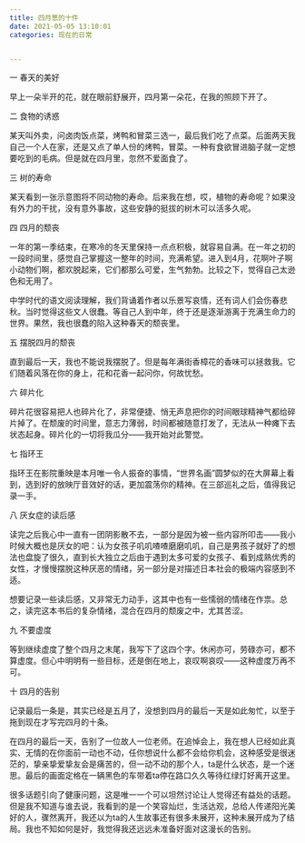 ```yaml
---
title: 四月葱的十件
date: 2021-05-05 13:10:01
categories: 现在的日常


---
```


 

一 春天的美好

早上一朵半开的花，就在眼前舒展开，四月第一朵花，在我的照顾下开了。

 

二 食物的诱惑

某天叫外卖，问卤肉饭点菜，烤鸭和冒菜三选一，最后我们吃了点菜。后面两天我自己一个人在家，还是又点了单人份的烤鸭，冒菜。一种有食欲冒进脑子就一定想要吃到的毛病。但是就在四月里，忽然不爱面食了。

 

三 树的寿命

某天看到一张示意图将不同动物的寿命。后来我在想，哎，植物的寿命呢？如果没有外力的干扰，没有意外事故，这些安静的挺拔的树木可以活多久呢。

 

四 四月的颓丧

一年的第一季结束，在寒冷的冬天里保持一点点积极，就容易自满。在一年之初的一段时间里，感觉自己掌握这一整年的时间，充满希望。进入到4月，花啊叶子啊小动物们啊，都欢脱起来，它们都那么可爱，生气勃勃。比较之下，觉得自己太逊色和无用了。

中学时代的语文阅读理解，我们背诵着作者以乐景写哀情，还有词人们会伤春悲秋。当时觉得这些文人很蠢。等自己人到中年，终于还是逐渐游离于充满生命力的世界。果然，我也很蠢的陷入这种春天的颓丧里。

 

五 摆脱四月的颓丧

直到最后一天，我也不能说我摆脱了。但是每年满街香樟花的香味可以拯救我。它们随着风落在你的身上，花和花香一起问你，何故忧愁。

 

六 碎片化

碎片花很容易把人也碎片化了，非常便捷、悄无声息把你的时间眼球精神气都给碎片掉了。在颓废的时间里，意志力薄弱，时间都被随意打发了，无法从一种瘫下去状态起身。碎片化的一切将我瓜分——我开始对此警觉。

 

七 指环王

指环王在影院重映是本月唯一令人振奋的事情，“世界名画”圆梦似的在大屏幕上看到，选到好的放映厅音效好的话，更加震荡你的精神。在三部巡礼之后，值得我记录一手。

 

八 厌女症的读后感

读完之后我心中一直有一团阴影散不去，一部分是因为被一些内容所叩击——我小时候大概也是厌女的吧：认为女孩子叽叽喳喳磨磨叽叽，自己是男孩子就好了的想法也盘旋了很久，直到长大独立之后由于遇到太多可爱的女孩子、看到成熟优秀的女性，才慢慢摆脱这种厌恶的情绪，另一部分是对描述日本社会的极端内容感到不适。

想要记录一些读后感，又非常无力动手，这其中也有一些懦弱的情绪在作祟。总之，读完这本书后的复杂情绪，混合在四月的颓废之中，尤其苦涩。

 

 

九 不要虚度 

等到继续虚度了整个四月之末尾，我写下了这四个字。休闲亦可，劳碌亦可，都不算虚度。但心中明明有一些目标，还是倒在地上，哀叹啊哀叹——这种虚度万再不可。

 

十 四月的告别

记录最后一条是，其实已经是五月了，没想到四月的最后一天是如此匆忙，以至于拖到现在才写完四月的十条。

 

在四月的最后一天，告别了一位故人一位老师。在追悼会上，我在想人已经如此真实、无情的在你面前一动也不动，任你想说什么都不会给你机会，这种感受是很迷茫的，挚亲挚爱挚友会是痛苦的，但一动不动的那个人，ta是什么状态，是一个迷思。最后的画面定格在一辆黑色的车带着ta停在路口久久等待红绿灯好离开这里。

 

很多话题引向了健康问题，这是唯一一个可以坦然讨论让人觉得还有益处的话题。但是我不知道与谁去说，我看到的是一个笑容灿烂，生活达观，总给人传递阳光美好的人，骤然离开，我还以为ta的人生故事还有很多未展开，这种未展开成为了结局。我也不知如何是好，我觉得我还远远未准备好面对这漫长的告别。